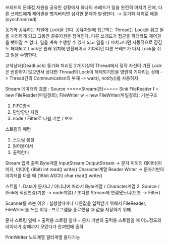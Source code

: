 쓰레드의 문제점
자원을 공유한 상황에서 하나의 쓰레드가 일을 완전히 마치기 전에,
다른 쓰레드에게 제어권을 뺏겨버리면 심각한 문제가 발생한다.
-> 동기화 처리로 해결(synchronized)

동기화
공유하는 자원에 Lock을 건다.
공유자원에 접근하는 Thread는 Lock을 쥐고 일을 처리하게 되고 그동안 공유자원은 잠겨진다.
다른 쓰레드가 접근을 하더라도 제어권을 뺏어갈 수 없다.
일을 계속 수행할 수 있게 되고 일을 다 마치고나면
자동적으로 잠김도 해제되고 Lock은 원래 위치에 반환되어서
기다리던 다른 쓰레드가 다시 Lock을 쥐고 일을 수행한다.

교착상태(DeadLock)
동기화 처리된 2개 이상의 Thread에서 정작 자신이 가진 Lock은 반환하지 않으면서 
상대편 Thread의 Lock이 해제되기만을 영원히 기다리는 상태
-> Thread간의 Communication의 부재
-> wait(), notify()를 사용하자

Stream
데이터의 흐름 : Source =====Stream(관)===== Sink
FileReader f = new FileReader(파일경로);
FileWriter w = new FileWriter(파일경로);
기본구조
1. FIFO방식
2. 단방향만 지원
3. node / Filter로 나뉨
    기본 / 보조

스트림의 패턴
1. 스트림 생성
2. 읽어들여서
3. 출력한다

Stream		입력		출력
Byte계열		InputStream	OutputStream -> 문자 이외의 데이터(이미지, 미디어)
(8bit)		int read()		write()
Character계열	Reader		Writer -> 문자기반의 데이터를 다룰 때
(16bit ASCII)	char read()	write()

스트림 1. Data가 문자냐 / 아니냐에 따라서 Byte계열 / Character계열
          2. Source / Sink에 직접연결(기본 -> node계열) / 또다른 Stream에 연결됐느냐(보조 -> Filter)

Scanner를 쓰는 이유 : 실행할때마다 다른값을 입력받기 위해서
FileReader, FileWriter를 쓰는 이유 : 프로그램을 종료했을 때 값을 저장하기 위해

문자 스트림 일때 + 출력용 스트림 일때 = 문자 기반의 출력용 스트림일 때
어느정도의 데이터가 찰때까지 모았다가 한꺼번에 출력

PrintWriter 노드계열 필터계열 둘다가능

